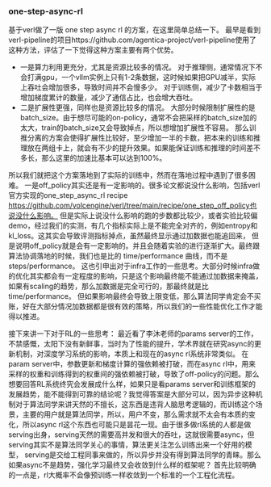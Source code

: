 ### one-step-async-rl
基于verl做了一版 one step async rl 的方案，在这里简单总结一下。
最早是看到verl-pipeline的项目https://github.com/agentica-project/verl-pipeline使用了这种方法，评估了一下觉得这种方案主要有两个优势。
- 一是算力利用更充分，尤其是资源比较多的情况。
  对于推理侧，通常情况下不会打满gpu，一个vllm实例上只有1-2条数据，这时候如果把GPU减半，实际上吞吐会增加很多，导致时间并不会慢多少。
  对于训练侧，减少了卡数相当于增加梯度累计的数量，减少了通信占比，也会增大吞吐。
- 二是扩展性更强，同样也是资源比较多的情况。
  大部分时候限制扩展性的是batch_size。由于想尽可能的on-policy，通常不会把采样的batch_size加的太大，train的batch_size又会导致掉点，所以想增加扩展性不容易。
  那么训推分离的方案会使得扩展性比较好，至少增加一半的卡数，把本来的训练和推理放在两组卡上，就会有不少的提升效果。如果能保证训练和推理的时间差不多长，那么这里的加速比基本可以达到100%。

所以我们就把这个方案落地到了实际的训练中，然而在落地过程中遇到了很多困难。
一是off_policy其实还是有一定影响的。很多论文都说没什么影响，包括verl官方实现的one_step_async_rl recipe https://github.com/volcengine/verl/tree/main/recipe/one_step_off_policy也说没什么影响。
但是实际上说没什么影响的跑的步数都比较少，或者实验比较偏demo，经过我们的实测，有几个指标实际上是不能完全对齐的，例如entropy和kl_loss。这其实会导致评测指标掉点，虽然最终显示通过加数据也能追回来，
但是说明off_policy就是会有一定影响的。并且会随着实验的进行逐渐扩大。最终跟算法协调落地的时候，我们也是比的 time/performance 曲线，而不是 steps/performance。
这也引申出对于infra工作的一些思考。大部分时候infra做的优化其实都会有一定程度的影响，只是这个影响最终能不能通过加数据来掩盖，如果有scaling的趋势，那么加数据是完全可行的，那最终就是比 time/performance。
但如果影响最终会导致上限变低，那么算法同学肯定会不买账，好在大部分情况加数据都是很有效的策略，所以我们的一些性能优化工作才能得以推进。

接下来讲一下对于RL的一些思考：
最近看了李沐老师的params server的工作，不禁感慨，太阳下没有新鲜事，当时为了性能的提升，学术界就在研究async的更新机制，对深度学习系统的影响，本质上和现在的async rl系统非常类似。
在param server中，参数更新和梯度计算的强依赖被打破，而在async rl中，用来采样的权重和训练得到的权重间的强依赖被打破，导致了off-policy的问题。那么想要回答RL系统终究会发展成什么样，如果只是看params server和训练框架的
发展趋势，能不能得到可靠的结论呢？我觉得答案是大部分可以，因为异步这种机制对于算法同学来讲天然的不擅长，这东西是违背人脑思考逻辑的，而训练这个场景，主要的用户就是算法同学，所以，用户不变，那么需求就不太会有本质的变化，所以async rl这个东西也可能只是昙花一现。由于很多做rl系统的人都是做serving出身，serving天然的需要高并发和很大的吞吐，这就很需要async，但serving其实不是算法同学关心的事情，算法更关注怎么训练出来一个好用的模型，
serving是交给工程同事来做的，所以异步并没有得到算法同学的青睐。那么如果async不是趋势，强化学习最终又会收敛到什么样的框架呢？
首先比较明确的一点是，rl大概率不会像预训练一样收敛到一个标准的一个工程化流程。
